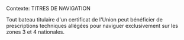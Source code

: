 Contexte: TITRES DE NAVIGATION

Tout bateau titulaire d'un certificat de l'Union peut bénéficier de prescriptions techniques allégées pour naviguer exclusivement sur les zones 3 et 4 nationales.